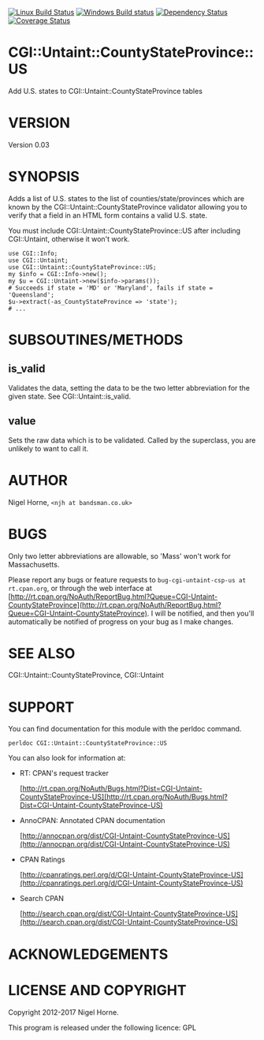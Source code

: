 [![Linux Build Status](https://travis-ci.org/nigelhorne/CGI-Untaint-CountyStateProvince-US.svg?branch=master)](https://travis-ci.org/nigelhorne/CGI-Untaint-CountyStateProvince-US)
[![Windows Build status](https://ci.appveyor.com/api/projects/status/8tnjroo7inoa65fk/branch/master?svg=true)](https://ci.appveyor.com/project/nigelhorne/cgi-untaint-countystateprovince-us/branch/master)
[![Dependency Status](https://dependencyci.com/github/nigelhorne/CGI-Untaint-CountyStateProvince-US/badge)](https://dependencyci.com/github/nigelhorne/Untaint-CountyStateProvince-US-Info)
[![Coverage Status](https://coveralls.io/repos/github/nigelhorne/CGI-Untaint-CountyStateProvince-US/badge.svg?branch=master)](https://coveralls.io/github/nigelhorne/CGI-Untaint-CountyStateProvince-US?branch=master)

# CGI::Untaint::CountyStateProvince::US

Add U.S. states to CGI::Untaint::CountyStateProvince tables

# VERSION

Version 0.03

# SYNOPSIS

Adds a list of U.S. states to the list of counties/state/provinces
which are known by the CGI::Untaint::CountyStateProvince validator allowing you
to verify that a field in an HTML form contains a valid U.S. state.

You must include CGI::Untaint::CountyStateProvince::US after including
CGI::Untaint, otherwise it won't work.

    use CGI::Info;
    use CGI::Untaint;
    use CGI::Untaint::CountyStateProvince::US;
    my $info = CGI::Info->new();
    my $u = CGI::Untaint->new($info->params());
    # Succeeds if state = 'MD' or 'Maryland', fails if state = 'Queensland';
    $u->extract(-as_CountyStateProvince => 'state');
    # ...

# SUBSOUTINES/METHODS

## is\_valid

Validates the data, setting the data to be the two letter abbreviation for the
given state.  See CGI::Untaint::is\_valid.

## value

Sets the raw data which is to be validated.  Called by the superclass, you
are unlikely to want to call it.

# AUTHOR

Nigel Horne, `<njh at bandsman.co.uk>`

# BUGS

Only two letter abbreviations are allowable, so 'Mass' won't work for
Massachusetts.

Please report any bugs or feature requests to `bug-cgi-untaint-csp-us at rt.cpan.org`, or through
the web interface at [http://rt.cpan.org/NoAuth/ReportBug.html?Queue=CGI-Untaint-CountyStateProvince](http://rt.cpan.org/NoAuth/ReportBug.html?Queue=CGI-Untaint-CountyStateProvince).  I will be notified, and then you'll
automatically be notified of progress on your bug as I make changes.

# SEE ALSO

CGI::Untaint::CountyStateProvince, CGI::Untaint

# SUPPORT

You can find documentation for this module with the perldoc command.

    perldoc CGI::Untaint::CountyStateProvince::US

You can also look for information at:

- RT: CPAN's request tracker

    [http://rt.cpan.org/NoAuth/Bugs.html?Dist=CGI-Untaint-CountyStateProvince-US](http://rt.cpan.org/NoAuth/Bugs.html?Dist=CGI-Untaint-CountyStateProvince-US)

- AnnoCPAN: Annotated CPAN documentation

    [http://annocpan.org/dist/CGI-Untaint-CountyStateProvince-US](http://annocpan.org/dist/CGI-Untaint-CountyStateProvince-US)

- CPAN Ratings

    [http://cpanratings.perl.org/d/CGI-Untaint-CountyStateProvince-US](http://cpanratings.perl.org/d/CGI-Untaint-CountyStateProvince-US)

- Search CPAN

    [http://search.cpan.org/dist/CGI-Untaint-CountyStateProvince-US](http://search.cpan.org/dist/CGI-Untaint-CountyStateProvince-US)

# ACKNOWLEDGEMENTS

# LICENSE AND COPYRIGHT

Copyright 2012-2017 Nigel Horne.

This program is released under the following licence: GPL
